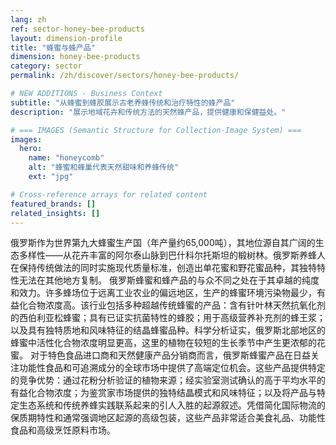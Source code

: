```yaml
---
lang: zh
ref: sector-honey-bee-products
layout: dimension-profile
title: "蜂蜜与蜂产品"
dimension: honey-bee-products
category: sector
permalink: /zh/discover/sectors/honey-bee-products/

# NEW ADDITIONS - Business Context
subtitle: "从蜂蜜到蜂胶展示古老养蜂传统和治疗特性的蜂产品"
description: "展示地域花卉和传统方法的天然蜂产品，提供健康和保健益处。"

# === IMAGES (Semantic Structure for Collection-Image System) ===
images:
  hero:
    name: "honeycomb"
    alt: "蜂蜜和蜂巢代表天然甜味和养蜂传统"
    ext: "jpg"

# Cross-reference arrays for related content
featured_brands: []
related_insights: []
---
```


俄罗斯作为世界第九大蜂蜜生产国（年产量约65,000吨），其地位源自其广阔的生态多样性——从花卉丰富的阿尔泰山脉到巴什科尔托斯坦的椴树林。俄罗斯养蜂人在保持传统做法的同时实施现代质量标准，创造出单花蜜和野花蜜品种，其独特特性无法在其他地方复制。
俄罗斯蜂蜜和蜂产品的与众不同之处在于其卓越的纯度和效力。许多蜂场位于远离工业农业的偏远地区，生产的蜂蜜环境污染物最少，有益化合物浓度高。该行业包括多种超越传统蜂蜜的产品：含有针叶林天然抗氧化剂的西伯利亚松蜂蜜；具有已证实抗菌特性的蜂胶；用于高级营养补充剂的蜂王浆；以及具有独特质地和风味特征的结晶蜂蜜品种。科学分析证实，俄罗斯北部地区的蜂蜜中活性化合物浓度明显更高，这里的植物在较短的生长季节中产生更浓郁的花蜜。
对于特色食品进口商和天然健康产品分销商而言，俄罗斯蜂蜜产品在日益关注功能性食品和可追溯成分的全球市场中提供了高端定位机会。这些产品提供特定的竞争优势：通过花粉分析验证的植物来源；经实验室测试确认的高于平均水平的有益化合物浓度；为鉴赏家市场提供的独特结晶模式和风味特征；以及将产品与特定生态系统和传统养蜂实践联系起来的引人入胜的起源叙述。凭借简化国际物流的保质期特性和通常强调地区起源的高级包装，这些产品非常适合美食礼品、功能性食品和高级烹饪原料市场。
